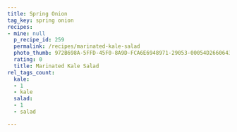 ```yaml
---
title: Spring Onion
tag_key: spring onion
recipes:
- mine: null
  p_recipe_id: 259
  permalink: /recipes/marinated-kale-salad
  photo_thumb: 972B698A-5FFD-45F0-8A9D-FCA6E6948971-29053-00054D2660643987.jpg
  rating: 0
  title: Marinated Kale Salad
rel_tags_count:
  kale:
  - 1
  - kale
  salad:
  - 1
  - salad

---
```

